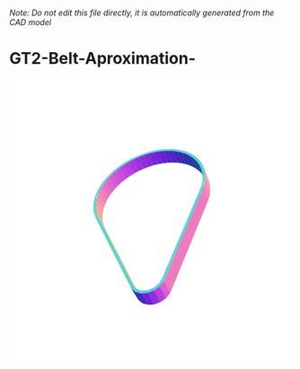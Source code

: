 ###### Note: Do not edit this file directly, it is automatically generated from the CAD model

# GT2-Belt-Aproximation-

![](/project.svg)

